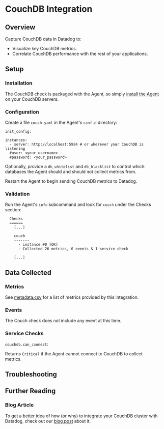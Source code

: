 # CouchDB Integration

## Overview

Capture CouchDB data in Datadog to:

* Visualize key CouchDB metrics.
* Correlate CouchDB performance with the rest of your applications.

## Setup
### Installation

The CouchDB check is packaged with the Agent, so simply [install the Agent](https://app.datadoghq.com/account/settings#agent) on your CouchDB servers.

### Configuration

Create a file `couch.yaml` in the Agent's `conf.d` directory:

```
init_config:

instances:
  - server: http://localhost:5984 # or wherever your CouchDB is listening
  #user: <your_username>
  #password: <your_password>
```

Optionally, provide a `db_whitelist` and `db_blacklist` to control which databases the Agent should and should not collect metrics from.

Restart the Agent to begin sending CouchDB metrics to Datadog.

### Validation

Run the Agent's `info` subcommand and look for `couch` under the Checks section:

```
  Checks
  ======
    [...]

    couch
    -------
      - instance #0 [OK]
      - Collected 26 metrics, 0 events & 1 service check

    [...]
```

## Data Collected
### Metrics

See [metadata.csv](https://github.com/DataDog/integrations-core/blob/master/couch/metadata.csv) for a list of metrics provided by this integration.

### Events

The Couch check does not include any event at this time.

### Service Checks

`couchdb.can_connect`:

Returns `Critical` if the Agent cannot connect to CouchDB to collect metrics.

## Troubleshooting

## Further Reading
### Blog Article
To get a better idea of how (or why) to integrate your CouchDB cluster with Datadog, check out our [blog post](https://www.datadoghq.com/blog/monitoring-couchdb-with-datadog/) about it.
